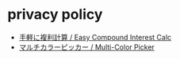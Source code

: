 # privacy policy
- [手軽に複利計算 / Easy Compound Interest Calc](./CompoundInterestCalculation.md)
- [マルチカラーピッカー / Multi-Color Picker](./MultiColorPicker.md)
